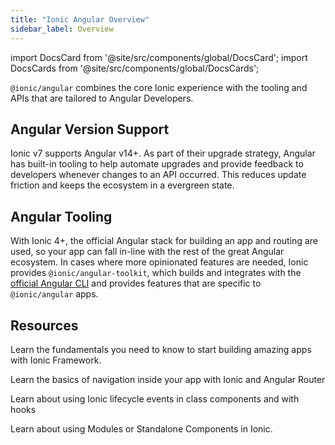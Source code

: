 ```yaml
---
title: "Ionic Angular Overview"
sidebar_label: Overview
---
```


<head>
  <title>Ionic Angular Overview | Angular Version Support and Tooling</title>
  <meta
    name="description"
    content="@ionic/angular combines the Ionic experience with the tooling and APIs tailored to Angular Developers. Learn more about version support in our Angular Overview."
  />
</head>

import DocsCard from '@site/src/components/global/DocsCard';
import DocsCards from '@site/src/components/global/DocsCards';

`@ionic/angular` combines the core Ionic experience with the tooling and APIs that are tailored to Angular Developers.

## Angular Version Support

Ionic v7 supports Angular v14+. As part of their upgrade strategy, Angular has built-in tooling to help automate upgrades and provide feedback to developers whenever changes to an API occurred. This reduces update friction and keeps the ecosystem in a evergreen state.

## Angular Tooling

With Ionic 4+, the official Angular stack for building an app and routing are used, so your app can fall in-line with the rest of the great Angular ecosystem. In cases where more opinionated features are needed, Ionic provides `@ionic/angular-toolkit`, which builds and integrates with the [official Angular CLI](https://angular.io/cli) and provides features that are specific to `@ionic/angular` apps.

## Resources

<DocsCards>
  <DocsCard header="Getting Started" href="your-first-app" icon="/ionic/icons/feature-component-actionsheet-icon.png">
    <p>Learn the fundamentals you need to know to start building amazing apps with Ionic Framework.</p>
  </DocsCard>

<DocsCard header="Navigation" href="navigation" icon="/ionic/icons/feature-component-navigation-icon.png">
  <p>Learn the basics of navigation inside your app with Ionic and Angular Router</p>
</DocsCard>

<DocsCard header="Lifecycle" href="lifecycle" icon="/ionic/icons/feature-guide-components-icon.png">
  <p>Learn about using Ionic lifecycle events in class components and with hooks</p>
</DocsCard>

<DocsCard header="Build Options" href="build-options" icon="/ionic/icons/logo-angular-icon.png">
  <p>Learn about using Modules or Standalone Components in Ionic.</p>
</DocsCard>

</DocsCards>
